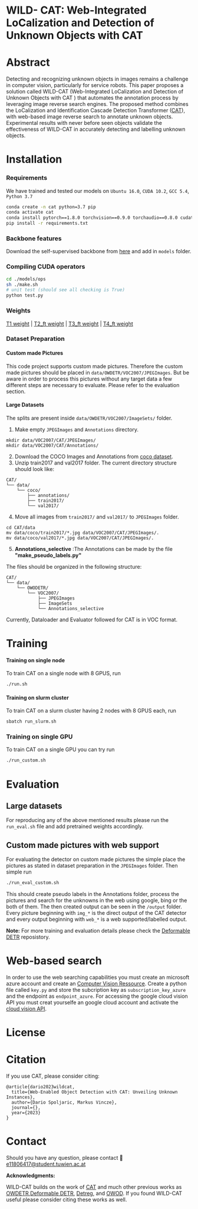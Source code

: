 # WILD- CAT: Web-Integrated LoCalization and Detection of Unknown Objects with CAT


# Abstract
Detecting and recognizing unknown objects in images remains a challenge in computer vision, particularly for service robots. This paper proposes a solution called WILD-CAT (Web-Integrated LoCalization and Detection of Unknown Objects with CAT  ) that automates the annotation process by leveraging image reverse search engines. The proposed method combines the LoCalization and Identification Cascade Detection Transformer ([CAT](https://github.com/xiaomabufei/CAT)), with web-based image reverse search to annotate unknown objects. Experimental results with never before seen objects validate the effectiveness of WILD-CAT in accurately detecting and labelling unknown objects.


# Installation

### Requirements

We have trained and tested our models on `Ubuntu 16.0`, `CUDA 10.2`, `GCC 5.4`, `Python 3.7`

```bash
conda create -n cat python=3.7 pip
conda activate cat
conda install pytorch==1.8.0 torchvision==0.9.0 torchaudio==0.8.0 cudatoolkit=10.2 -c pytorch
pip install -r requirements.txt
```

### Backbone features

Download the self-supervised backbone from [here](https://dl.fbaipublicfiles.com/dino/dino_resnet50_pretrain/dino_resnet50_pretrain.pth) and add in `models` folder.

### Compiling CUDA operators
```bash
cd ./models/ops
sh ./make.sh
# unit test (should see all checking is True)
python test.py
```


### Weights

[T1 weight](https://drive.google.com/file/d/1Q9e2bhZ3-VvuOrEGN71SHUBwwhc6qS8q/view?usp=sharing)      |      [T2_ft weight](https://drive.google.com/file/d/1XLOuVnAW5z7Eo_13iy-Ri_SzkcO_2gok/view?usp=sharing)      |      [T3_ft weight](https://drive.google.com/file/d/1XDMU2uulDUFGFyV0UIrU8D9HVBGeDTbh/view?usp=sharing)      |      [T4_ft weight](https://drive.google.com/file/d/1bq5yqwNKKgXZiRrfonda7mNIWislmmW7/view?usp=sharing)

### Dataset Preparation

#### Custom made Pictures
This code project supports custom made pictures. Therefore the custom made pictures should be placed in `data/OWDETR/VOC2007/JPEGImages`. But be aware in order to process this pictures without any target data a few different steps are necessary to evaluate. Please refer to the evaluation section.

#### Large Datasets

The splits are present inside `data/OWDETR/VOC2007/ImageSets/` folder.
1. Make empty `JPEGImages` and `Annotations` directory.
```
mkdir data/VOC2007/CAT/JPEGImages/
mkdir data/VOC2007/CAT/Annotations/
```
2. Download the COCO Images and Annotations from [coco dataset](https://cocodataset.org/#download).
3. Unzip train2017 and val2017 folder. The current directory structure should look like:
```
CAT/
└── data/
    └── coco/
        ├── annotations/
        ├── train2017/
        └── val2017/
```
4. Move all images from `train2017/` and `val2017/` to `JPEGImages` folder.
```
cd CAT/data
mv data/coco/train2017/*.jpg data/VOC2007/CAT/JPEGImages/.
mv data/coco/val2017/*.jpg data/VOC2007/CAT/JPEGImages/.
```
5. **Annotations_selective** :The Annotations can be made by the file **"make_pseudo_labels.py"**

The files should be organized in the following structure:
```
CAT/
└── data/
    └── OWODETR/
        └── VOC2007/
        	├── JPEGImages
        	├── ImageSets
        	└── Annotations_selective
```

Currently, Dataloader and Evaluator followed for CAT is in VOC format.
    
# Training

#### Training on single node

To train CAT on a single node with 8 GPUS, run
```bash
./run.sh
```

#### Training on slurm cluster

To train CAT on a slurm cluster having 2 nodes with 8 GPUS each, run
```bash
sbatch run_slurm.sh
```
### Training on single GPU
To train CAT on a single GPU you can try run
```bash
./run_custom.sh
```


# Evaluation

## Large datasets
For reproducing any of the above mentioned results please run the `run_eval.sh` file and add pretrained weights accordingly.

## Custom made pictures with web support
For evaluating the detector on custom made pictures the simple place the pictures as stated in dataset preparation in the `JPEGImages` folder. Then simple run 
```bash
./run_eval_custom.sh
```
This should create pseudo labels in the Annotations folder, process the pictures and search for the unknowns in the web using google, bing or the both of them. The then created output can be seen in the `/output` folder. Every picture beginning with `img_*` is the direct output of the CAT detector and every output beginning with `web_*` is a web supported/labelled output.

**Note:**
For more training and evaluation details please check the [Deformable DETR](https://github.com/fundamentalvision/Deformable-DETR) reposistory.

# Web-based search
In order to use the web searching capabilities you must create an microsoft azure account and create an [Computer Vision Ressource](https://portal.azure.com/#create/Microsoft.CognitiveServicesComputerVision). 
Create a python file called `key.py` and store the subcription key as `subscription_key_azure` and the endpoint as `endpoint_azure`. 
For accessing the google cloud vision API you must creat yourselfe an google cloud account and activate the [cloud vision API](https://cloud.google.com/vision/?hl=de&_ga=2.92802013.-1946153688.1682577171&_gac=1.261494271.1683295912.Cj0KCQjw0tKiBhC6ARIsAAOXutnq2wrlX0Zv9-0Nwn1HTHQ1Ffabq6FJHz_u1amrFTIu5J-MSNTIDEoaAumHEALw_wcB). 


# License




# Citation

If you use CAT, please consider citing:
~~~
@article{dario2023wildcat,
  title={Web-Enabled Object Detection with CAT: Unveiling Unknown Instances},
  author={Dario Spoljaric, Markus Vincze},
  journal={},
  year={2023}
}
~~~

# Contact

Should you have any question, please contact :e-mail: e11806417@student.tuwien.ac.at

**Acknowledgments:**

WILD-CAT builds on the work of [CAT](https://github.com/xiaomabufei/CAT) and much other previous works as [OWDETR](https://github.com/akshitac8/ow-detr),[Deformable DETR](https://github.com/fundamentalvision/Deformable-DETR), [Detreg](https://github.com/amirbar/DETReg), and [OWOD](https://github.com/JosephKJ/OWOD). If you found WILD-CAT useful please consider citing these works as well.


